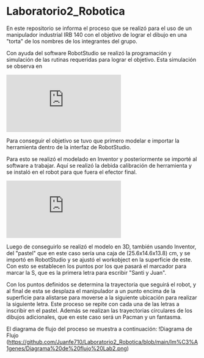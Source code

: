 # Laboratorio2_Robotica

En este repositorio se informa el proceso que se realizó para el uso de un manipulador industrial IRB 140 con el objetivo de lograr el dibujo en una "torta" de los nombres de los integrantes del grupo.

Con ayuda del software RobotStudio se realizó la programación y simulación de las rutinas requeridas para lograr el objetivo. 
Esta simulación se observa en 

![Simulación](https://github.com/Juanfe710/Laboratorio2_Robotica/blob/main/Simulacion/Video.md)

Para conseguir el objetivo se tuvo que primero modelar e importar la herramienta dentro de la interfaz de RobotStudio.

Para esto se realizó el modelado en Inventor y posteriormente se importé al software a trabajar. Aquí se realizó la debida calibración de herramienta y se instaló en el robot para que fuera el efector final.

![Herramienta](https://github.com/Juanfe710/Laboratorio2_Robotica/blob/main/Dise%C3%B1o%20de%20Herramienta/Dise%C3%B1o%20de%20Herramienda.md)

Luego de conseguirlo se realizó el modelo en 3D, también usando Inventor, del "pastel" que en este caso sería una caja de (25.6x14.6x13.8) cm, y se importó en RobotStudio y se ajustó el workobject en la superficie de este. Con esto se establecen los puntos por los que pasará el marcador para marcar la S, que es la primera letra para escribir "Santi y Juan".


Con los puntos definidos se determina la trayectoria que seguirá el robot, y al final de esta se desplaza el manipulador a un punto encima de la superficie para alistarse para moverse a la siguiente ubicación para realizar la siguiente letra. Este proceso se repite con cada una de las letras a inscribir en el pastel. Además se realizan las trayectorias circulares de los dibujos adicionales, que en este caso será un Pacman y un fantasma.

El diagrama de flujo del proceso se muestra a continuación:
!Diagrama de Flujo (https://github.com/Juanfe710/Laboratorio2_Robotica/blob/main/Im%C3%A1genes/Diagrama%20de%20flujo%20Lab2.png)

